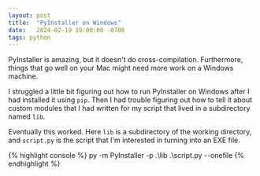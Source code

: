 ```yaml
---
layout: post
title:  "PyInstaller on Windows"
date:   2024-02-19 19:00:00 -0700
tags: python
---
```


PyInstaller is amazing, but it doesn't do cross-compilation. Furthermore, things
that go well on your Mac might need more work on a Windows machine.

I struggled a little bit figuring out how to run PyInstaller on Windows after I
had installed it using `pip`. Then I had trouble figuring out how to tell it
about custom modules that I had written for my script that lived in a
subdirectory named `lib`.

Eventually this worked. Here `lib` is a subdirectory of the working directory,
and `script.py` is the script that I'm interested in turning into an EXE file.

{% highlight console %}
py -m PyInstaller -p .\lib .\script.py --onefile
{% endhighlight %}

